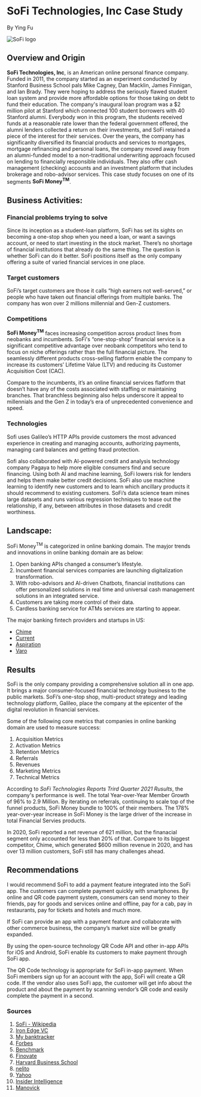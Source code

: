 # SoFi Technologies, Inc Case Study
By Ying Fu

![SoFi logo](sofilogo.png)

## Overview and Origin
**SoFi Technologies, Inc**, is an American online personal finance company. Funded in 2011, the company started as an experiment conducted by Stanford Business School pals Mike Cagney, Dan Macklin, James Finnigan, and Ian Brady. They were hoping to address the seriously flawed student loan system and provide more affordable options for those taking on debt to fund their education. The company's inaugural loan program was a $2 million pilot at Stanford which connected 100 student borrowers with 40 Stanford alumni. Everybody won in this program,  the students received funds at a reasonable rate lower than the federal government offered, the alumni lenders collected a return on their investments, and SoFi retained a piece of the interest for their services. Over the years, the company has significanlty diversified its financial products and services to mortgages, mortgage refinancing and personal loans, the company moved away from an alumni-funded model to a non-traditional underwriting approach focused on lending to financially responsible individuals. They also offer cash management (checking) accounts and an investment platform that includes brokerage and robo-advisor services. This case study focuses on one of its segments **SoFi Money<sup>TM</sup>**.

## Business Activities:
### Financial problems trying to solve
Since its inception as a student-loan platform, SoFi has set its sights on becoming a one-stop shop when you need a loan, or want a savings account, or need to start investing in the stock market. There’s no shortage of financial institutions that already do the same thing. The question is whether SoFi can do it better. SoFi positions itself as the only company offering a suite of varied financial services in one place.
### Target customers
SoFi’s target customers are those it calls “high earners not well-served,” or people who have taken out financial offerings from multiple banks. The company has won over 2 millions millennial and Gen-Z customers.
### Competitions  
**SoFi Money<sup>TM</sup>** faces increasing competition across product lines from neobanks and incumbents. SoFi's “one-stop-shop” financial service is a significant competitive advantage over neobank competitors who tend to focus on niche offerings rather than the full financial picture. The seamlessly different products cross-selling flatform enable the company to increase its customers’ Lifetime Value (LTV) and reducing its Customer Acquisition Cost (CAC). 

Compare to the incumbents, it’s an online financial services flatform that doesn’t have any of the costs associated with staffing or maintaining branches. That branchless beginning also helps underscore it appeal to millennials and the Gen Z in today’s era of unprecedented convenience and speed.  
### Technologies
Sofi uses Galileo’s HTTP APIs provide customers the most advanced experience in creating and managing accounts, authorizing payments, managing card balances and getting fraud protection. 

Sofi also collaborated with AI-powered credit and analysis technology company Pagaya to help more eligible consumers find and secure financing. Using both AI and machine learning, SoFi lowers risk for lenders and helps them make better credit decisions. SoFi also use machine learning to identify new customers and to learn which ancillary products it should recommend to existing customers. SoFi’s data science team mines large datasets and runs various regression techniques to tease out the relationship, if any, between attributes in those datasets and credit worthiness.
## Landscape: 
SoFi Money<sup>TM</sup> is categorized in online banking domain. The mayjor trends and innovations in online banking domain are as below:
1. Open banking APIs changed a consumer’s lifestyle.
2. Incumbent financial services companies are launching digitalization transformation.
3. With robo-advisors and AI-driven Chatbots, financial institutions can offer personalized solutions in real time and universal cash management solutions in an integrated service. 
4. Customers are taking more control of their data. 
5. Cardless banking service for ATMs services are starting to appear. 

The major banking fintech providers and startups in US:
- [Chime](https://www.chime.com/)
- [Current](https://current.com/)
- [Aspiration](https://www.aspiration.com/)
- [Varo](https://www.varomoney.com/)
## Results
SoFi is the only company providing a comprehensive solution all in one app. It brings a major consumer-focused financial technology business to the public markets. SoFi’s one-stop shop, multi-product strategy and leading technology platform, Galileo, place the company at the epicenter of the digital revolution in financial services.

Some of the following core metrics that companies in online banking domain are used to measure success:
1. Acquisition Metrics
2. Activation Metrics
3. Retention Metrics
4. Referrals
5. Revenues
6. Marketing Metrics
7. Technical Metrics

According to *SoFi Technologies Reports Trird Quarter 2021 Rusults*, the company's performance is well. The total Year-over-Year Member Growth of 96% to 2.9 Million. By iterating on referrals, continuing to scale top of the funnel products, SoFi Money bundle to 100% of their members. The 178% year-over-year increase in SoFi Money is the large driver of the increase in total Financial Servies products. 

In 2020, SoFi reported a net revenue of 621 million, but the finanacial segment only accounted for less than 20% of that.   Compare to its biggest competitor, Chime, which generated $600 million revenue in 2020, and has over 13 million customers, SoFi still has many challenges ahead. 
## Recommendations
I would recommend SoFi to add a payment feature integrated into the SoFi app. The customers can complete payment quickly with smartphones. By online and QR code payment system, consumers can send money to their friends, pay for goods and services online and offline, pay for a cab, pay in restaurants, pay for tickets and hotels and much more. 

If SoFi can provide an app with a payment feature and collaborate with other commerce business, the company’s market size will be greatly expanded. 

By using the open-source technology QR Code API and other in-app APIs for iOS and Android, SoFi enable its customers to make payment through SoFi app.

The QR Code technology is appropriate for SoFi in-app payment. When SoFi members sign up for an account with the app, SoFi will create a QR code. If the vendor also uses SoFi app, the customer will get info about the product and about the payment by scanning vendor’s QR code and easily complete the payment in a second. 

### Sources
1. [SoFi - Wikipedia](https://en.wikipedia.org/wiki/SoFi)
2. [Iron Edge VC](https://www.ironedgevc.com/post/whats-so-special-about-sofi)
3. [My banktracker](https://www.mybanktracker.com/checking/reviews/sofi-money-account-review-a-better-checking-account-298016)
4. [Forbes](https://www.forbes.com/advisor/investing/sofi-ipo/)
5. [Benchmark](https://getbenchmark.substack.com/p/sofi-the-aws-of-fintech-)
6. [Finovate](https://finovate.com/pagaya-and-sofi-team-up-to-broaden-access-to-financial-services-for-borrowers/)
7. [Harvard Business School](https://digital.hbs.edu/platform-rctom/submission/giving-credit-where-its-due-machine-learnings-role-in-lending/)
8. [nelito](https://www.nelito.com/blog/5-big-Banking-innovations-in-2019.html)
9. [Yahoo](https://www.yahoo.com/now/sofi-technologies-reports-third-quarter-211000636.html)
10. [Insider Intelligence](https://www.insiderintelligence.com/insights/neobanks-explained-list/)
11. [Manovick](https://manovick.medium.com/sofi-next-steps-for-the-original-fintech-darling-c4f16a08696)








